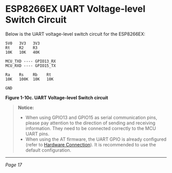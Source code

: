 # ESP8266EX UART Voltage-level Switch Circuit

Below is the UART voltage-level switch circuit for the ESP8266EX:

```
5V0   3V3   3V3
Rt    R2    R3
10K   10K   40K

MCU_TXD ---- GPIO13_RX
MCU_RXD ---- GPIO15_TX

Ra    Rs    Rb    Rt
10K   100K  10K   10K

GND
```

**Figure 1-10c. UART Voltage-level Switch circuit**

> **Notice:**
> - When using GPIO13 and GPIO15 as serial communication pins, please pay attention to the direction of sending and receiving information. They need to be connected correctly to the MCU UART pins.
> - When using the AT firmware, the UART GPIO is already configured (refer to [Hardware Connection](https://docs.espressif.com/projects/esp-at/en/release-v2.2.0.0_esp8266/Get_Started/Hardware_connection.html)). It is recommended to use the default configuration.

---

*Page 17*